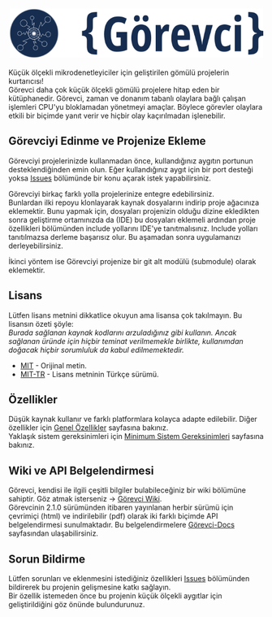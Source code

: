 <h3 align="center">
  <img src="assets/yazili-simge-indigo.png" alt="Görevci logo" width="500">
</h3>

Küçük ölçekli mikrodenetleyiciler için geliştirilen gömülü projelerin 
kurtarıcısı!  
Görevci daha çok küçük ölçekli gömülü projelere hitap eden bir kütüphanedir.
Görevci, zaman ve donanım tabanlı olaylara bağlı çalışan işlemleri CPU'yu
bloklamadan yönetmeyi amaçlar. Böylece görevler olaylara etkili bir biçimde
yanıt verir ve hiçbir olay kaçırılmadan işlenebilir.

## Görevciyi Edinme ve Projenize Ekleme
Görevciyi projelerinizde kullanmadan önce, kullandığınız aygıtın portunun 
desteklendiğinden emin olun. Eğer kullandığınız aygıt için bir port desteği 
yoksa [Issues][1] bölümünde bir konu açarak istek yapabilirsiniz.  

Görevciyi birkaç farklı yolla projelerinize entegre edebilirsiniz.  
Bunlardan ilki repoyu klonlayarak kaynak dosyalarını indirip proje ağacınıza 
eklemektir. Bunu yapmak için, dosyaları projenizin olduğu dizine ekledikten 
sonra geliştirme ortamınızda da (IDE) bu dosyaları eklemeli ardından proje 
özellikleri bölümünden include yollarını IDE'ye tanıtmalısınız. Include yolları 
tanıtılmazsa derleme başarısız olur. Bu aşamadan sonra uygulamanızı 
derleyebilirsiniz.

İkinci yöntem ise Görevciyi projenize bir git alt modülü (submodule) olarak 
eklemektir.  
  
## Lisans
Lütfen lisans metnini dikkatlice okuyun ama lisansa çok takılmayın. Bu lisansın 
özeti şöyle:  
*Burada sağlanan kaynak kodlarını arzuladığınız gibi kullanın. Ancak sağlanan 
üründe için hiçbir teminat verilmemekle birlikte, kullanımdan doğacak hiçbir 
sorumluluk da kabul edilmemektedir.*
* [MIT](LICENSE) - Orijinal metin.
* [MIT-TR](LISANS_tr.md) - Lisans metninin Türkçe sürümü.

## Özellikler
Düşük kaynak kullanır ve farklı platformlara kolayca adapte edilebilir. Diğer 
özellikler için [Genel Özellikler][2] sayfasına bakınız.  
Yaklaşık sistem gereksinimleri için [Minimum Sistem Gereksinimleri][3] 
sayfasına bakınız.

## Wiki ve API Belgelendirmesi
Görevci, kendisi ile ilgili çeşitli bilgiler bulabileceğiniz bir wiki 
bölümüne sahiptir. Göz atmak isterseniz -> [Görevci Wiki][4].  
Görevcinin 2.1.0 sürümünden itibaren yayınlanan herbir sürümü için 
çevrimiçi (html) ve indirilebilir (pdf) olarak iki farklı biçimde API 
belgelendirmesi sunulmaktadır. Bu belgelendirmelere [Görevci-Docs][5] 
sayfasından ulaşabilirsiniz.
 
## Sorun Bildirme
Lütfen sorunları ve eklenmesini istediğiniz özellikleri [Issues][1] 
bölümünden bildirerek bu projenin gelişmesine katkı sağlayın.  
Bir özellik istemeden önce bu projenin küçük ölçekli aygıtlar için 
geliştirildiğini göz önünde bulundurunuz.


[1]: https://github.com/kozmotronik/Gorevci/issues
[2]: https://github.com/kozmotronik/Gorevci/wiki/Genel-%C3%96zellikler
[3]: https://github.com/kozmotronik/Gorevci/wiki/Minimum-Sistem-Gereksinimleri
[4]: https://github.com/kozmotronik/Gorevci/wiki
[5]: https://kozmotronik.github.io/Gorevci-Docs/
